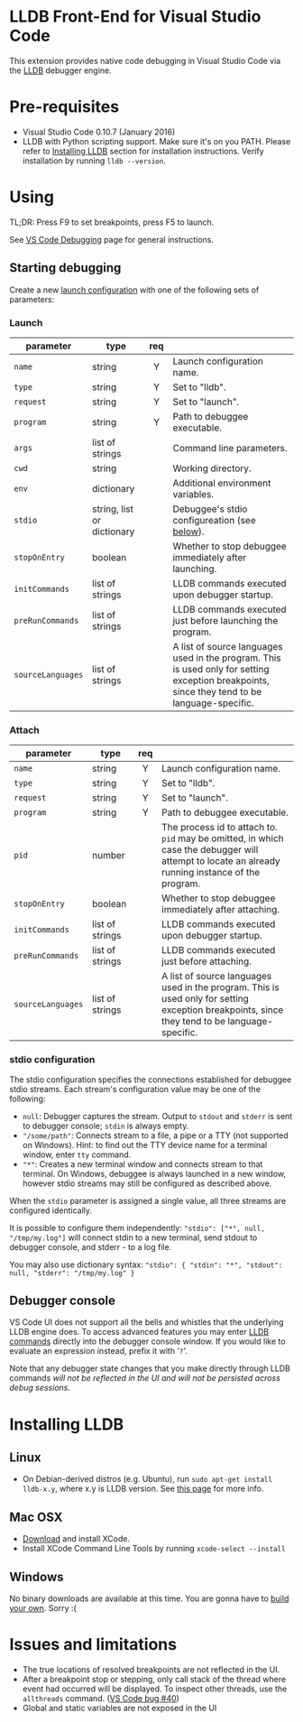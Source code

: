 LLDB Front-End for Visual Studio Code
==========

This extension provides native code debugging in Visual Studio Code via the [LLDB](http://lldb.llvm.org/) debugger engine.

# Pre-requisites
- Visual Studio Code 0.10.7 (January 2016)
- LLDB with Python scripting support.  Make sure it's on you PATH.
  Please refer to [Installing LLDB](#installing-lldb) section for installation instructions.
  Verify installation by running `lldb --version`.

# Using
TL;DR: Press F9 to set breakpoints, press F5 to launch.

See [VS Code Debugging](https://code.visualstudio.com/Docs/editor/debugging) page for general instructions.

## Starting debugging
Create a new [launch configuration](https://code.visualstudio.com/Docs/editor/debugging#_launch-configurations)
with one of the following sets of parameters:

### Launch
|parameter|type|req |         |
|---------|----|:--:|---------|
|`name`   |string|Y| Launch configuration name.|
|`type`   |string|Y| Set to "lldb".|
|`request`|string|Y| Set to "launch".|
|`program`|string|Y| Path to debuggee executable.|
|`args`   |list of strings|| Command line parameters.|
|`cwd`    |string|| Working directory.|
|`env`    |dictionary|| Additional environment variables.|
|`stdio`  |string, list or dictionary|| Debuggee's stdio configureation (see [below](#stdio-configuration)).|
|`stopOnEntry`  |boolean|| Whether to stop debuggee immediately after launching.|
|`initCommands` |list of strings|| LLDB commands executed upon debugger startup.|
|`preRunCommands`|list of strings|| LLDB commands executed just before launching the program.|
|`sourceLanguages`|list of strings|| A list of source languages used in the program. This is used only for setting exception breakpoints, since they tend to be language-specific.|

### Attach
|parameter|type|req |         |
|---------|----|:--:|---------|
|`name`   |string|Y| Launch configuration name.|
|`type`   |string|Y| Set to "lldb".|
|`request`|string|Y| Set to "launch".|
|`program`|string|Y| Path to debuggee executable.|
|`pid`    |number|| The process id to attach to.  `pid` may be omitted, in which case the debugger will attempt to locate an already running instance of the program.|
|`stopOnEntry`  |boolean|| Whether to stop debuggee immediately after attaching.|
|`initCommands` |list of strings|| LLDB commands executed upon debugger startup.|
|`preRunCommands`|list of strings|| LLDB commands executed just before attaching.|
|`sourceLanguages`|list of strings|| A list of source languages used in the program. This is used only for setting exception breakpoints, since they tend to be language-specific.|
### stdio configuration
The stdio configuration specifies the connections established for debuggee stdio streams.
Each stream's configuration value may be one of the following:
- `null`: Debugger captures the stream.  Output to `stdout` and `stderr` is sent to debugger console;
  `stdin` is always empty.
- `"/some/path"`: Connects stream to a file, a pipe or a TTY (not supported on Windows).
Hint: to find out the TTY device name for a terminal window, enter `tty` command.
- `"*"`: Creates a new terminal window and connects stream to that terminal.
  On Windows, debuggee is always launched in a new window, however stdio streams may still be configured as described above.


When the `stdio` parameter is assigned a single value, all three streams are configured identically.

It is possible to configure them independently: `"stdio": ["*", null, "/tmp/my.log"]`
will connect stdin to a new terminal, send stdout to debugger console, and stderr - to a log file.

You may also use dictionary syntax: `"stdio": { "stdin": "*", "stdout": null, "stderr": "/tmp/my.log" }`

## Debugger console
VS Code UI does not support all the bells and whistles that the underlying LLDB engine does. To access advanced features
you may enter [LLDB commands](http://lldb.llvm.org/tutorial.html) directly into the debugger console window.
If you would like to evaluate an expression instead, prefix it with '`?`'.

Note that any debugger state changes that you make directly through LLDB commands *will not be reflected in the UI
and will not be persisted across debug sessions*.

# Installing LLDB
## Linux
- On Debian-derived distros (e.g. Ubuntu), run `sudo apt-get install lldb-x.y`, where x.y is LLDB version.
  See [this page](http://llvm.org/apt/) for more info.

## Mac OSX
- [Download](https://developer.apple.com/xcode/download/) and install XCode.
- Install XCode Command Line Tools by running `xcode-select --install`

## Windows
No binary downloads are available at this time.
You are gonna have to [build your own](http://lldb.llvm.org/build.html#BuildingLldbOnWindows).  Sorry :(

# Issues and limitations
- The true locations of resolved breakpoints are not reflected in the UI.
- After a breakpoint stop or stepping, only call stack of the thread where event had occurred will be
  displayed.  To inspect other threads, use the `allthreads` command.  ([VS Code bug #40](https://github.com/Microsoft/vscode/issues/40))
- Global and static variables are not exposed in the UI
